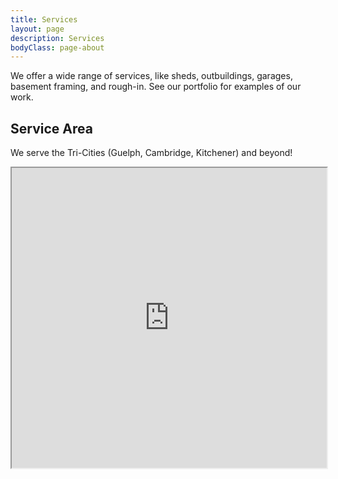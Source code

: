 ```yaml
---
title: Services
layout: page
description: Services
bodyClass: page-about
---
```


<!-- We offer a wide range of services, from smaller projects like sheds, basement framing, and rough-in, to full builds of homes and cottages. See our portfolio for examples of our work. -->

We offer a wide range of services, like sheds, outbuildings, garages, basement framing, and rough-in. See our portfolio for examples of our work.

<!-- --- -->

## Service Area

<!-- We work in Cambridge, Kitchener, Waterloo, Guelph, and the surrounding areas. -->

We serve the Tri-Cities (Guelph, Cambridge, Kitchener) and beyond!

<iframe src="https://www.google.com/maps/d/embed?mid=1mbwJxbS8enwxUV3e1HZ67vCCPrr4tRk&ehbc=2E312F&noprof=1" width="100%" height="480"></iframe>

